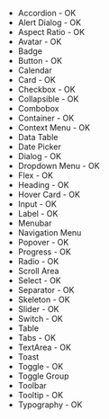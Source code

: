 - Accordion - OK
- Alert Dialog - OK
- Aspect Ratio - OK
- Avatar - OK
- Badge
- Button - OK
- Calendar
- Card - OK
- Checkbox - OK
- Collapsible - OK
- Combobox
- Container - OK
- Context Menu - OK
- Data Table
- Date Picker
- Dialog - OK
- Dropdown Menu - OK
- Flex - OK
- Heading - OK
- Hover Card - OK
- Input - OK
- Label - OK
- Menubar
- Navigation Menu
- Popover - OK
- Progress - OK
- Radio - OK
- Scroll Area
- Select - OK
- Separator - OK
- Skeleton - OK
- Slider - OK
- Switch - OK
- Table
- Tabs - OK
- TextArea - OK
- Toast
- Toggle - OK
- Toggle Group
- Toolbar
- Tooltip - OK
- Typography - OK